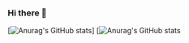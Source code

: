 ### Hi there 👋
[![Anurag's GitHub stats](https://github-readme-stats.vercel.app/api?username=GabrielBritoP)]
[![Anurag's GitHub stats](https://github-readme-stats.vercel.app/api?username=GabrielBritoP&theme=nord&_icons=true)
<!--
**GabrielBritoP/GabrielBritoP** is a ✨ _special_ ✨ repository because its `README.md` (this file) appears on your GitHub profile.


Here are some ideas to get you started:

- 🔭 I’m currently working on ...
- 🌱 I’m currently learning ...
- 👯 I’m looking to collaborate on ...
- 🤔 I’m looking for help with ...
- 💬 Ask me about ...
- 📫 How to reach me: ...
- 😄 Pronouns: ...
- ⚡ Fun fact: ...
-->
